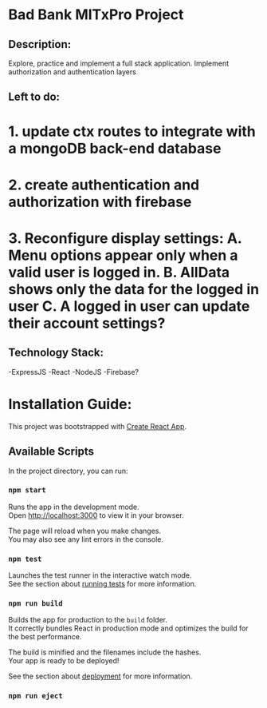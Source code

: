 # Bad Bank MITxPro Project

## Description: 
Explore, practice and implement a full stack application. Implement authorization and authentication layers

## Left to do:
# 1. update ctx routes to integrate with a mongoDB back-end database
# 2. create authentication and authorization with firebase
# 3. Reconfigure display settings: A. Menu options appear only when a valid user is logged in. B. AllData shows only the data for the logged in user C. A logged in user can update their account settings? 

## Technology Stack:
-ExpressJS
-React
-NodeJS
-Firebase?


# Installation Guide:

This project was bootstrapped with [Create React App](https://github.com/facebook/create-react-app).

## Available Scripts

In the project directory, you can run:

### `npm start`

Runs the app in the development mode.\
Open [http://localhost:3000](http://localhost:3000) to view it in your browser.

The page will reload when you make changes.\
You may also see any lint errors in the console.

### `npm test`

Launches the test runner in the interactive watch mode.\
See the section about [running tests](https://facebook.github.io/create-react-app/docs/running-tests) for more information.

### `npm run build`

Builds the app for production to the `build` folder.\
It correctly bundles React in production mode and optimizes the build for the best performance.

The build is minified and the filenames include the hashes.\
Your app is ready to be deployed!

See the section about [deployment](https://facebook.github.io/create-react-app/docs/deployment) for more information.

### `npm run eject`

